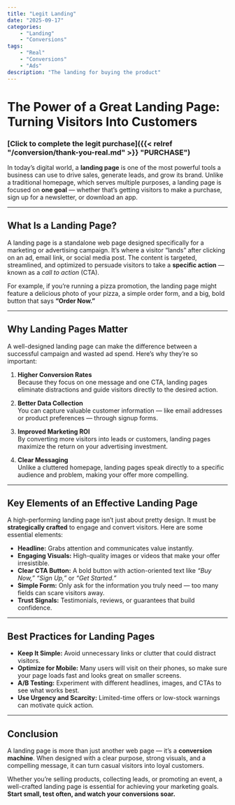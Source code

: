 ```yaml
---
title: "Legit Landing"
date: "2025-09-17"
categories:
    - "Landing"
    - "Conversions"
tags:
    - "Real"
    - "Conversions"
    - "Ads"
description: "The landing for buying the product"
---
```


# The Power of a Great Landing Page: Turning Visitors Into Customers

### [Click to complete the legit purchase]({{< relref "/conversion/thank-you-real.md" >}} "PURCHASE")

In today’s digital world, a **landing page** is one of the most powerful tools a business can use to drive sales,
generate leads, and grow its brand. Unlike a traditional homepage, which serves multiple purposes, a landing page is
focused on **one goal** — whether that’s getting visitors to make a purchase, sign up for a newsletter, or download an
app.

---

## What Is a Landing Page?

A landing page is a standalone web page designed specifically for a marketing or advertising campaign. It’s where a
visitor “lands” after clicking on an ad, email link, or social media post. The content is targeted, streamlined, and
optimized to persuade visitors to take a **specific action** — known as a *call to action* (CTA).

For example, if you’re running a pizza promotion, the landing page might feature a delicious photo of your pizza, a
simple order form, and a big, bold button that says **“Order Now.”**

---

## Why Landing Pages Matter

A well-designed landing page can make the difference between a successful campaign and wasted ad spend. Here’s why
they’re so important:

1. **Higher Conversion Rates**  
   Because they focus on one message and one CTA, landing pages eliminate distractions and guide visitors directly to
   the desired action.

2. **Better Data Collection**  
   You can capture valuable customer information — like email addresses or product preferences — through signup forms.

3. **Improved Marketing ROI**  
   By converting more visitors into leads or customers, landing pages maximize the return on your advertising
   investment.

4. **Clear Messaging**  
   Unlike a cluttered homepage, landing pages speak directly to a specific audience and problem, making your offer more
   compelling.

---

## Key Elements of an Effective Landing Page

A high-performing landing page isn’t just about pretty design. It must be **strategically crafted** to engage and
convert visitors. Here are some essential elements:

- **Headline:** Grabs attention and communicates value instantly.
- **Engaging Visuals:** High-quality images or videos that make your offer irresistible.
- **Clear CTA Button:** A bold button with action-oriented text like *“Buy Now,”* *“Sign Up,”* or *“Get Started.”*
- **Simple Form:** Only ask for the information you truly need — too many fields can scare visitors away.
- **Trust Signals:** Testimonials, reviews, or guarantees that build confidence.

---

## Best Practices for Landing Pages

- **Keep It Simple:** Avoid unnecessary links or clutter that could distract visitors.
- **Optimize for Mobile:** Many users will visit on their phones, so make sure your page loads fast and looks great on
  smaller screens.
- **A/B Testing:** Experiment with different headlines, images, and CTAs to see what works best.
- **Use Urgency and Scarcity:** Limited-time offers or low-stock warnings can motivate quick action.

---

## Conclusion

A landing page is more than just another web page — it’s a **conversion machine**. When designed with a clear purpose,
strong visuals, and a compelling message, it can turn casual visitors into loyal customers.

Whether you’re selling products, collecting leads, or promoting an event, a well-crafted landing page is essential for
achieving your marketing goals. **Start small, test often, and watch your conversions soar.**
